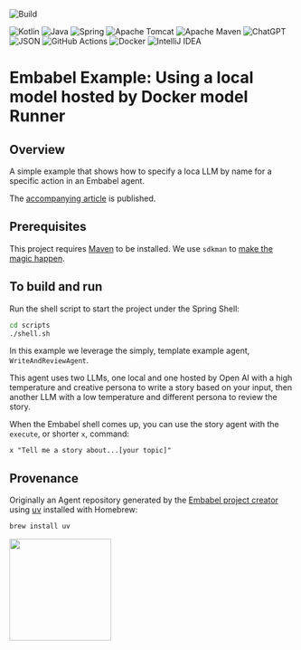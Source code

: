 ![Build](https://github.com/embabel/embabel-agent/actions/workflows/maven.yml/badge.svg)

![Kotlin](https://img.shields.io/badge/kotlin-%237F52FF.svg?style=for-the-badge&logo=kotlin&logoColor=white)
![Java](https://img.shields.io/badge/java-%23ED8B00.svg?style=for-the-badge&logo=openjdk&logoColor=white)
![Spring](https://img.shields.io/badge/spring-%236DB33F.svg?style=for-the-badge&logo=spring&logoColor=white)
![Apache Tomcat](https://img.shields.io/badge/apache%20tomcat-%23F8DC75.svg?style=for-the-badge&logo=apache-tomcat&logoColor=black)
![Apache Maven](https://img.shields.io/badge/Apache%20Maven-C71A36?style=for-the-badge&logo=Apache%20Maven&logoColor=white)
![ChatGPT](https://img.shields.io/badge/chatGPT-74aa9c?style=for-the-badge&logo=openai&logoColor=white)
![JSON](https://img.shields.io/badge/JSON-000?logo=json&logoColor=fff)
![GitHub Actions](https://img.shields.io/badge/github%20actions-%232671E5.svg?style=for-the-badge&logo=githubactions&logoColor=white)
![Docker](https://img.shields.io/badge/docker-%230db7ed.svg?style=for-the-badge&logo=docker&logoColor=white)
![IntelliJ IDEA](https://img.shields.io/badge/IntelliJIDEA-000000.svg?style=for-the-badge&logo=intellij-idea&logoColor=white)

# Embabel Example: Using a local model hosted by Docker model Runner

## Overview

A simple example that shows how to specify a loca LLM by name for a specific action in an Embabel agent.

The [accompanying article](https://engineeringagents.substack.com/p/using-a-local-docker-model-runner) is published.

## Prerequisites

This project requires [Maven](https://maven.apache.org/) to be installed. We use `sdkman` to [make the magic happen](https://sdkman.io/sdks/maven).

## To build and run

Run the shell script to start the project under the Spring Shell:

```bash
cd scripts
./shell.sh
```

In this example we leverage the simply, template example agent, `WriteAndReviewAgent`.

This agent uses two LLMs, one local and one hosted by Open AI with a high temperature and creative persona to write a story based on your input,
then another LLM with a low temperature and different persona to review the story.

When the Embabel shell comes up, you can use the story agent with the `execute`, or shorter `x`, command:

```
x "Tell me a story about...[your topic]"
```

## Provenance

Originally an Agent repository generated by the [Embabel project creator](https://github.com/embabel/project-creator)
using [uv](https://pypi.org/project/uvx/) installed with Homebrew:

```bash
brew install uv
```

<img src="https://github.com/embabel/embabel-agent/blob/main/embabel-agent-api/images/315px-Meister_der_Weltenchronik_001.jpg?raw=true" width="180">
